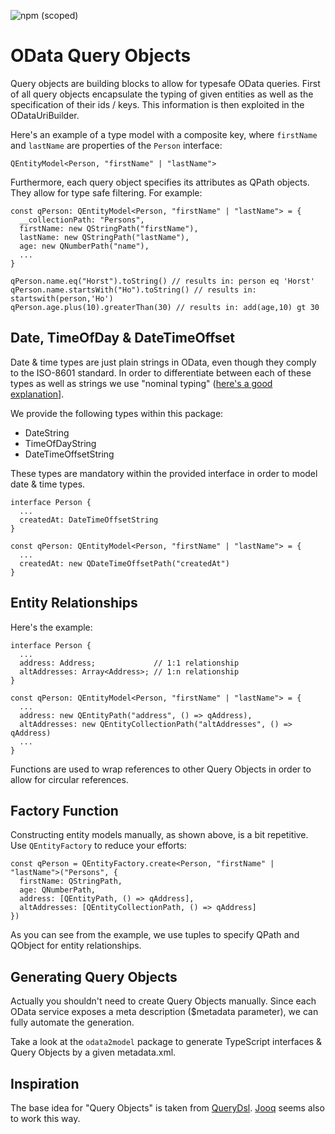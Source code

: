 ![npm (scoped)](https://img.shields.io/npm/v/@odata2ts/odata-query-objects?style=for-the-badge)

# OData Query Objects

Query objects are building blocks to allow for typesafe OData queries.
First of all query objects encapsulate the typing of given entities as well as the specification of their ids / keys.
This information is then exploited in the ODataUriBuilder.

Here's an example of a type model with a composite key, where `firstName` and `lastName` are properties of the `Person` interface:

```
QEntityModel<Person, "firstName" | "lastName">
```

Furthermore, each query object specifies its attributes as QPath objects. They allow for type safe filtering.
For example:

```
const qPerson: QEntityModel<Person, "firstName" | "lastName"> = {
  __collectionPath: "Persons",
  firstName: new QStringPath("firstName"),
  lastName: new QStringPath("lastName"),
  age: new QNumberPath("name"),
  ...
}

qPerson.name.eq("Horst").toString() // results in: person eq 'Horst'
qPerson.name.startsWith("Ho").toString() // results in: startswith(person,'Ho')
qPerson.age.plus(10).greaterThan(30) // results in: add(age,10) gt 30
```

## Date, TimeOfDay & DateTimeOffset

Date & time types are just plain strings in OData, even though they comply to the ISO-8601 standard.
In order to differentiate between each of these types as well as strings we use "nominal typing" ([here's a good explanation](https://basarat.gitbook.io/typescript/main-1/nominaltyping)].

We provide the following types within this package:

- DateString
- TimeOfDayString
- DateTimeOffsetString

These types are mandatory within the provided interface in order to model date & time types.

```
interface Person {
  ...
  createdAt: DateTimeOffsetString
}

const qPerson: QEntityModel<Person, "firstName" | "lastName"> = {
  ...
  createdAt: new QDateTimeOffsetPath("createdAt")
}
```

## Entity Relationships

Here's the example:

```
interface Person {
  ...
  address: Address;             // 1:1 relationship
  altAddresses: Array<Address>; // 1:n relationship
}

const qPerson: QEntityModel<Person, "firstName" | "lastName"> = {
  ...
  address: new QEntityPath("address", () => qAddress),
  altAddresses: new QEntityCollectionPath("altAddresses", () => qAddress)
  ...
}
```

Functions are used to wrap references to other Query Objects in order to allow for circular references.

## Factory Function

Constructing entity models manually, as shown above, is a bit repetitive.
Use `QEntityFactory` to reduce your efforts:

```
const qPerson = QEntityFactory.create<Person, "firstName" | "lastName">("Persons", {
  firstName: QStringPath,
  age: QNumberPath,
  address: [QEntityPath, () => qAddress],
  altAddresses: [QEntityCollectionPath, () => qAddress]
})
```

As you can see from the example, we use tuples to specify QPath and QObject for entity relationships.

## Generating Query Objects

Actually you shouldn't need to create Query Objects manually. Since each OData service exposes a meta description ($metadata parameter), we can fully automate the generation.

Take a look at the `odata2model` package to generate TypeScript interfaces & Query Objects by a given metadata.xml.

## Inspiration

The base idea for "Query Objects" is taken from [QueryDsl](http://www.querydsl.com/). [Jooq](https://www.jooq.org/) seems also to work this way.
